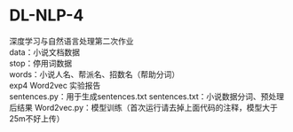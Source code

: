 # DL-NLP-4
深度学习与自然语言处理第二次作业  
data：小说文档数据  
stop：停用词数据  
words：小说人名、帮派名、招数名（帮助分词）  
exp4 Word2vec 实验报告  
sentences.py：用于生成sentences.txt
sentences.txt：小说数据分词、预处理后结果
Word2vec.py：模型训练（首次运行请去掉上面代码的注释，模型大于25m不好上传）
